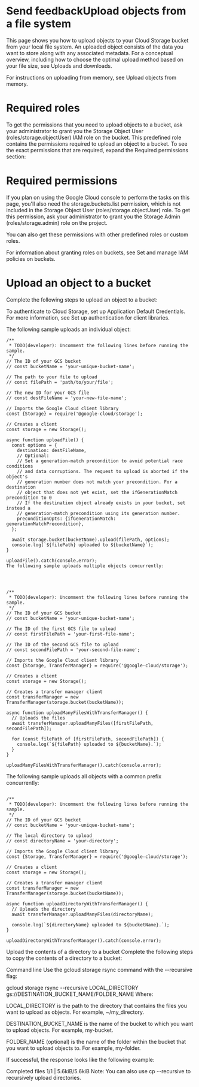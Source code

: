 # Send feedbackUpload objects from a file system
This page shows you how to upload objects to your Cloud Storage bucket from your local file system. An uploaded object consists of the data you want to store along with any associated metadata. For a conceptual overview, including how to choose the optimal upload method based on your file size, see Uploads and downloads.

For instructions on uploading from memory, see Upload objects from memory.

# Required roles
To get the permissions that you need to upload objects to a bucket, ask your administrator to grant you the Storage Object User (roles/storage.objectUser) IAM role on the bucket. This predefined role contains the permissions required to upload an object to a bucket. To see the exact permissions that are required, expand the Required permissions section:

# Required permissions
If you plan on using the Google Cloud console to perform the tasks on this page, you'll also need the storage.buckets.list permission, which is not included in the Storage Object User (roles/storage.objectUser) role. To get this permission, ask your administrator to grant you the Storage Admin (roles/storage.admin) role on the project.

You can also get these permissions with other predefined roles or custom roles.

For information about granting roles on buckets, see Set and manage IAM policies on buckets.

# Upload an object to a bucket
Complete the following steps to upload an object to a bucket:


To authenticate to Cloud Storage, set up Application Default Credentials. For more information, see Set up authentication for client libraries.

The following sample uploads an individual object:



```
/**
 * TODO(developer): Uncomment the following lines before running the sample.
 */
// The ID of your GCS bucket
// const bucketName = 'your-unique-bucket-name';

// The path to your file to upload
// const filePath = 'path/to/your/file';

// The new ID for your GCS file
// const destFileName = 'your-new-file-name';

// Imports the Google Cloud client library
const {Storage} = require('@google-cloud/storage');

// Creates a client
const storage = new Storage();

async function uploadFile() {
  const options = {
    destination: destFileName,
    // Optional:
    // Set a generation-match precondition to avoid potential race conditions
    // and data corruptions. The request to upload is aborted if the object's
    // generation number does not match your precondition. For a destination
    // object that does not yet exist, set the ifGenerationMatch precondition to 0
    // If the destination object already exists in your bucket, set instead a
    // generation-match precondition using its generation number.
    preconditionOpts: {ifGenerationMatch: generationMatchPrecondition},
  };

  await storage.bucket(bucketName).upload(filePath, options);
  console.log(`${filePath} uploaded to ${bucketName}`);
}

uploadFile().catch(console.error);
The following sample uploads multiple objects concurrently:




/**
 * TODO(developer): Uncomment the following lines before running the sample.
 */
// The ID of your GCS bucket
// const bucketName = 'your-unique-bucket-name';

// The ID of the first GCS file to upload
// const firstFilePath = 'your-first-file-name';

// The ID of the second GCS file to upload
// const secondFilePath = 'your-second-file-name';

// Imports the Google Cloud client library
const {Storage, TransferManager} = require('@google-cloud/storage');

// Creates a client
const storage = new Storage();

// Creates a transfer manager client
const transferManager = new TransferManager(storage.bucket(bucketName));

async function uploadManyFilesWithTransferManager() {
  // Uploads the files
  await transferManager.uploadManyFiles([firstFilePath, secondFilePath]);

  for (const filePath of [firstFilePath, secondFilePath]) {
    console.log(`${filePath} uploaded to ${bucketName}.`);
  }
}

uploadManyFilesWithTransferManager().catch(console.error);

```
The following sample uploads all objects with a common prefix concurrently:


```

/**
 * TODO(developer): Uncomment the following lines before running the sample.
 */
// The ID of your GCS bucket
// const bucketName = 'your-unique-bucket-name';

// The local directory to upload
// const directoryName = 'your-directory';

// Imports the Google Cloud client library
const {Storage, TransferManager} = require('@google-cloud/storage');

// Creates a client
const storage = new Storage();

// Creates a transfer manager client
const transferManager = new TransferManager(storage.bucket(bucketName));

async function uploadDirectoryWithTransferManager() {
  // Uploads the directory
  await transferManager.uploadManyFiles(directoryName);

  console.log(`${directoryName} uploaded to ${bucketName}.`);
}

uploadDirectoryWithTransferManager().catch(console.error);
```
Upload the contents of a directory to a bucket
Complete the following steps to copy the contents of a directory to a bucket:

Command line
Use the gcloud storage rsync command with the --recursive flag:



gcloud storage rsync --recursive LOCAL_DIRECTORY gs://DESTINATION_BUCKET_NAME/FOLDER_NAME
Where:

LOCAL_DIRECTORY is the path to the directory that contains the files you want to upload as objects. For example, ~/my_directory.

DESTINATION_BUCKET_NAME is the name of the bucket to which you want to upload objects. For example, my-bucket.

FOLDER_NAME (optional) is the name of the folder within the bucket that you want to upload objects to. For example, my-folder.

If successful, the response looks like the following example:


Completed files 1/1 | 5.6kiB/5.6kiB
Note: You can also use cp --recursive to recursively upload directories.